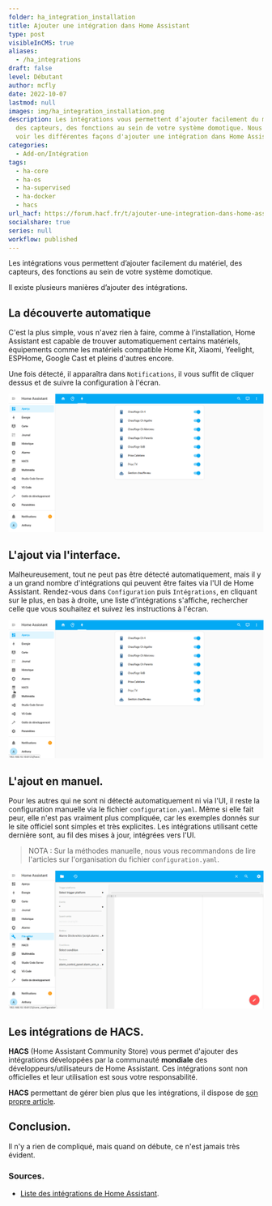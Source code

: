 ```yaml
---
folder: ha_integration_installation
title: Ajouter une intégration dans Home Assistant
type: post
visibleInCMS: true
aliases:
  - /ha_integrations
draft: false
level: Débutant
author: mcfly
date: 2022-10-07
lastmod: null
images: img/ha_integration_installation.png
description: Les intégrations vous permettent d’ajouter facilement du matériel,
  des capteurs, des fonctions au sein de votre système domotique. Nous allons
  voir les différentes façons d'ajouter une intégration dans Home Assistant.
categories:
  - Add-on/Intégration
tags:
  - ha-core
  - ha-os
  - ha-supervised
  - ha-docker
  - hacs
url_hacf: https://forum.hacf.fr/t/ajouter-une-integration-dans-home-assistant/2072
socialshare: true
series: null
workflow: published
---
```

Les intégrations vous permettent d’ajouter facilement du matériel, des capteurs, des fonctions au sein de votre système domotique.

Il existe plusieurs manières d’ajouter des intégrations.

## La découverte automatique

C'est la plus simple, vous n'avez rien à faire, comme à l’installation, Home Assistant est capable de trouver automatiquement certains matériels, équipements comme les matériels compatible Home Kit, Xiaomi, Yeelight, ESPHome, Google Cast et pleins d'autres encore.

Une fois détecté, il apparaîtra dans `Notifications`, il vous suffit de cliquer dessus et de suivre la configuration à l'écran.

![Découvertes automatique du matériel dans Home Assistant](img/ha_integration_decouverte_auto.gif "Découvertes automatique du matériel dans Home Assistant")

## L'ajout via l'interface.

Malheureusement, tout ne peut pas être détecté automatiquement, mais il y a un grand nombre d'intégrations qui peuvent être faites via l'UI de Home Assistant. Rendez-vous dans `Configuration` puis `Intégrations`, en cliquant sur le plus, en bas à droite, une liste d’intégrations s'affiche, rechercher celle que vous souhaitez et suivez les instructions à l'écran.

![Intégration du matériel via l'UI dans Home Assistant](img/ha_integration_ui.gif "Intégration du matériel via l'UI dans Home Assistant")

## L'ajout en manuel.

Pour les autres qui ne sont ni détecté automatiquement ni via l'UI, il reste la configuration manuelle via le fichier `configuration.yaml`. Même si elle fait peur, elle n'est pas vraiment plus compliquée, car les exemples donnés sur le site officiel sont simples et très explicites. Les intégrations utilisant cette dernière sont, au fil des mises à jour, intégrées vers l'UI.

> NOTA : Sur la méthodes manuelle, nous vous recommandons de lire l'articles sur l'organisation du fichier `configuration.yaml`.

![Intégration manuelle du matériel via le fichier configuration](img/ha_integration_manuelle.gif "Intégration manuelle du matériel via le fichier configuration")

## Les intégrations de HACS.

**HACS** (Home Assistant Community Store) vous permet d'ajouter des intégrations développées par la communauté **mondiale** des développeurs/utilisateurs de Home Assistant. Ces intégrations sont non officielles et leur utilisation est sous votre responsabilité.

**HACS** permettant de gérer bien plus que les intégrations, il dispose de [son propre article](/hacs_installation).

## Conclusion.

Il n'y a rien de compliqué, mais quand on débute, ce n'est jamais très évident.

### Sources.

* [Liste des intégrations de Home Assistant](https://www.home-assistant.io/integrations/).